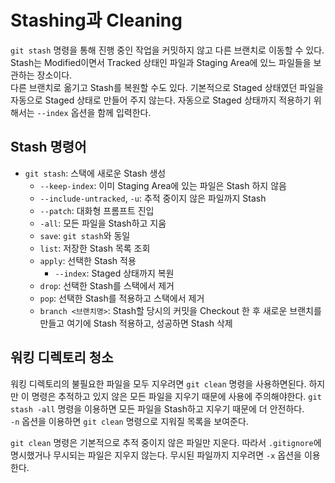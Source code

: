 # Stashing과 Cleaning
`git stash` 명령을 통해 진행 중인 작업을 커밋하지 않고 다른 브랜치로 이동할 수 있다.  
Stash는 Modified이면서 Tracked 상태인 파일과 Staging Area에 있느 파일들을 보관하는 장소이다.  
다른 브랜치로 옮기고 Stash를 복원할 수도 있다. 기본적으로 Staged 상태였던 파일을 자동으로 Staged 상태로 만들어 주지 않는다. 자동으로 Staged 상태까지 적용하기 위해서는 `--index` 옵션을 함께 입력한다. 

## Stash 명령어
- `git stash`: 스택에 새로운 Stash 생성
	- `--keep-index`: 이미 Staging Area에 있는 파일은 Stash 하지 않음
	- `--include-untracked`, `-u`: 추적 중이지 않은 파일까지 Stash 
	- `--patch`: 대화형 프롬프트 진입
	- `-all`: 모든 파일을 Stash하고 지움
	- `save`: `git stash`와 동일
	- `list`: 저장한 Stash 목록 조회
	- `apply`:  선택한 Stash 적용
		- `--index`: Staged 상태까지 복원
	- `drop`: 선택한 Stash를 스택에서 제거
	- `pop`: 선택한 Stash를 적용하고 스택에서 제거
	- `branch <브랜치명>`: Stash할 당시의 커밋을 Checkout 한 후 새로운 브랜치를 만들고 여기에 Stash 적용하고, 성공하면 Stash 삭제

## 워킹 디렉토리 청소
워킹 디렉토리의 불필요한 파일을 모두 지우려면 `git clean` 명령을 사용하면된다. 하지만 이 명령은 추적하고 있지 않은 모든 파일을 지우기 때문에 사용에 주의해야한다. `git stash -all` 명령을 이용하면 모든 파일을 Stash하고 지우기 때문에 더 안전하다.  
`-n` 옵션을 이용하면 `git clean` 명령으로 지워질 목록을 보여준다.  

`git clean` 명령은 기본적으로 추적 중이지 않은 파일만 지운다. 따라서 `.gitignore`에 명시했거나 무시되는 파일은 지우지 않는다. 무시된 파일까지 지우려면 `-x` 옵션을 이용한다. 